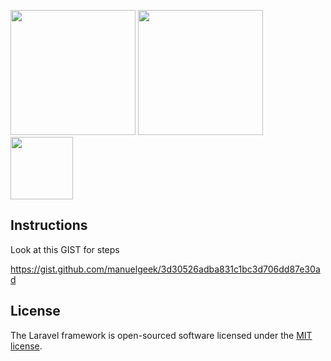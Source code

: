 <p>
<img width=200 src="https://geekstalkthursday.co.ke/img/1logo.png">
<img width=200 src="https://appslab.co.ke/images/logo.png">
<img width=100 src="https://manuel.appslab.co.ke/img/geek.png">
</p>


## Instructions
Look at this GIST for steps

https://gist.github.com/manuelgeek/3d30526adba831c1bc3d706dd87e30ad

## License

The Laravel framework is open-sourced software licensed under the [MIT license](https://opensource.org/licenses/MIT).
